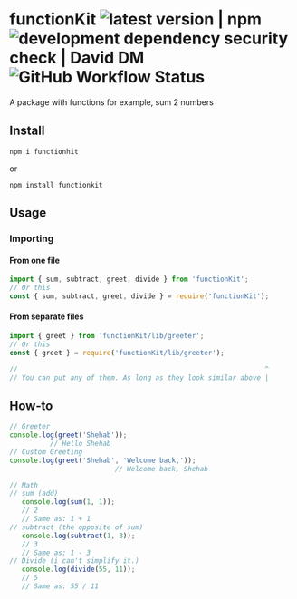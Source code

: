 # functionKit ![latest version | npm](https://flat.badgen.net/npm/v/functionkit?icon=npm) ![development dependency security check | David DM](https://flat.badgen.net/david/dev/functionkit/pkg) ![GitHub Workflow Status](https://img.shields.io/github/workflow/status/shahoob/functionkit/Node.js%20Package?style=flat-square?logo=github)
 A package with functions for example, sum 2 numbers

 ## Install
 ```
 npm i functionhit
 ```
 or
 ```
 npm install functionkit
 ```
 ## Usage
 ### Importing
 #### From one file
 ```javascript
 import { sum, subtract, greet, divide } from 'functionKit';
 // Or this
 const { sum, subtract, greet, divide } = require('functionKit');
 ```
 #### From separate files
 ```javascript
 import { greet } from 'functionKit/lib/greeter';
 // Or this
 const { greet } = require('functionKit/lib/greeter');

 //                                                             ^
 // You can put any of them. As long as they look similar above |
 ```
 ## How-to
 ```javascript
 // Greeter
 console.log(greet('Shehab'));
           // Hello Shehab
 // Custom Greeting
 console.log(greet('Shehab', 'Welcome back,'));
                           // Welcome back, Shehab

// Math
 // sum (add)
    console.log(sum(1, 1));
    // 2
    // Same as: 1 + 1
 // subtract (the opposite of sum)
    console.log(subtract(1, 3));
    // 3
    // Same as: 1 - 3
 // Divide (i can't simplify it.)
    console.log(divide(55, 11));
    // 5
    // Same as: 55 / 11
 ```
